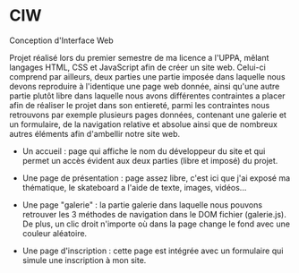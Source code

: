 # CIW
Conception d'Interface Web

Projet réalisé lors du premier semestre de ma licence a l'UPPA, mêlant langages HTML, CSS et JavaScript afin de créer un site web. Celui-ci comprend par ailleurs, deux parties une partie imposée dans laquelle nous devons reproduire à l'identique une page web donnée, ainsi qu'une autre partie plutôt libre dans laquelle nous avons différentes contraintes a placer afin de réaliser le projet dans son entiereté, parmi les contraintes nous retrouvons par exemple plusieurs pages données, contenant une galerie et un formulaire, de la navigation relative et absolue ainsi que de nombreux autres éléments afin d'ambellir notre site web.

- Un accueil :
page qui affiche le nom du développeur du site et qui permet un accès évident aux deux parties (libre et imposé) du projet.

- Une page de présentation :
page assez libre, c'est ici que j'ai exposé ma thématique, le skateboard a l'aide de texte, images, vidéos...

- Une page "galerie" :
la partie galerie dans laquelle nous pouvons retrouver les 3 méthodes de navigation dans le DOM fichier (galerie.js).
De plus, un clic droit n'importe où dans la page change le fond avec une couleur aléatoire.

- Une page d'inscription :
cette page est intégrée avec un formulaire qui simule une inscription à mon site.
